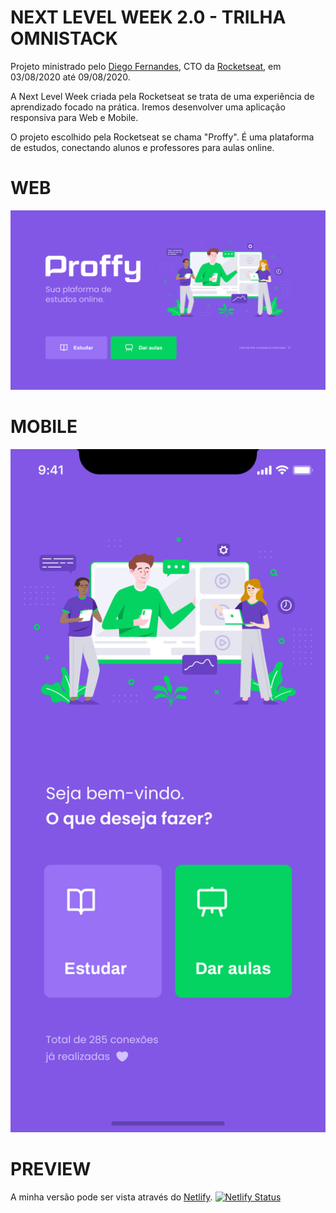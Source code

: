 # NEXT LEVEL WEEK 2.0 - TRILHA OMNISTACK

Projeto ministrado pelo [Diego Fernandes](https://github.com/diego3g), CTO da [Rocketseat](https://rocketseat.com.br/), em 03/08/2020 até 09/08/2020.

A Next Level Week criada pela Rocketseat se trata de uma experiência de aprendizado focado na prática. Iremos desenvolver uma aplicação responsiva para Web e Mobile.

O projeto escolhido pela Rocketseat se chama "Proffy". É uma plataforma de estudos, conectando alunos e professores para aulas online.

# WEB
<img width="600" src="./Home.png">

# MOBILE
<img width="600" src="./Home_Mobile.png">

# PREVIEW

A minha versão pode ser vista através do [Netlify](https://2020-nlw02-proffy.netlify.app). [![Netlify Status](https://api.netlify.com/api/v1/badges/119c4cef-955a-4280-a554-4c67459961e5/deploy-status)](https://app.netlify.com/sites/2020-nlw02-proffy/deploys)
